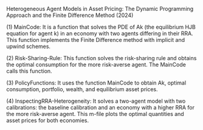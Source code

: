 Heterogeneous Agent Models in Asset Pricing: The Dynamic Programming Approach and the Finite Difference Method (2024)

(1) MainCode: It is a function that solves the PDE of Ak (the equilibrium HJB equation for agent k) in an economy with two agents differing in their RRA. This function implements the Finite Difference method with implicit and upwind schemes.

(2) Risk-Sharing-Rule: This function solves the risk-sharing rule and obtains the optimal consumption for the more risk-averse agent. The MainCode calls this function.  

(3) PolicyFunctions: It uses the function MainCode to obtain Ak, optimal consumption, portfolio, wealth, and equilibrium asset prices.

(4) InspectingRRA-Heterogeneity: It solves a two-agent model with two calibrations: the baseline calibration and an economy with a higher RRA for the more risk-averse agent. This m-file plots the optimal quantities and asset prices for both economies.
